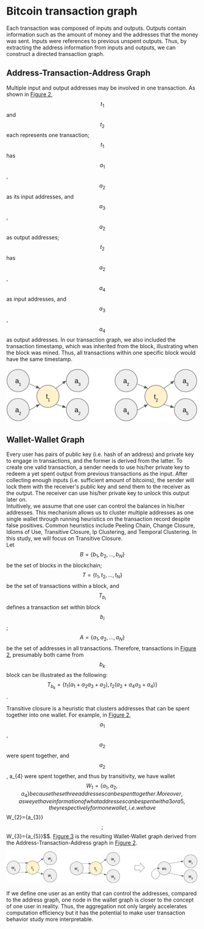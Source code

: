 # Bitcoin transaction graph

Each transaction was composed of inputs and outputs. Outputs contain information such as the amount of money and the addresses that the money was sent. Inputs were references to previous unspent outputs. Thus, by extracting the address information from inputs and outputs, we can construct a directed transaction graph.

## Address-Transaction-Address Graph

Multiple input and output addresses may be involved in one transaction. As shown in [Figure 2](bitcoin-transaction-graph.md#fig2), $$t_{1}$$and $$t_{2}$$ each represents one transaction; $$t_{1}$$has $$a_{1}$$, $$a_{2}$$ as its input addresses, and $$a_{3}$$, $$a_{2}$$ as output addresses; $$t_{2}$$ has $$a_{2}$$, $$a_{4}$$ as input addresses, and $$a_{3}$$, $$a_{4}$$ as output addresses. In our transaction graph, we also included the transaction timestamp, which was inherited from the block, illustrating when the block was mined. Thus, all transactions within one specific block would have the same timestamp.

![Figure 2 Bitcoin transaction graph](../.gitbook/assets/add-tran-add-graph)

## Wallet-Wallet Graph

Every user has pairs of public key (i.e. hash of an address) and private key to engage in transactions, and the former is derived from the latter. To create one valid transaction, a sender needs to use his/her private key to redeem a yet spent output from previous transactions as the input. After collecting enough inputs (i.e. sufficient amount of bitcoins), the sender will lock them with the receiver's public key and send them to the receiver as the output. The receiver can use his/her private key to unlock this output later on.\
Intuitively, we assume that one user can control the balances in his/her addresses. This mechanism allows us to cluster multiple addresses as one single wallet through running heuristics on the transaction record despite false positives. Common heuristics include Peeling Chain, Change Closure, Idioms of Use, Transitive Closure, Ip Clustering, and Temporal Clustering. In this study, we will focus on Transitive Closure.\
Let $$B=\{b_{1},b_{2},...,b_{N}\}$$be the set of blocks in the blockchain; $$T=\{t_{1},t_{2},...,t_{N}\}$$be the set of transactions within a block, and $$T_{b_{i}}$$ defines a transaction set within block $$b_{i}$$; $$A=\{a_{1}, a_{2}, ..., a_{N}\}$$ be the set of addresses in all transactions. Therefore, transactions in [Figure 2](bitcoin-transaction-graph.md#fig2), presumably both came from $$b_{k}$$ block can be illustrated as the following: $$T_{b_{k}}=\{t_{1}(a_{1}+a_{2}a_{3}+a_{2}), t_{2}(a_{2}+a_{4}a_{3}+a_{4})\}$$.

Transitive closure is a heuristic that clusters addresses that can be spent together into one wallet. For example, in [Figure 2](#fig2), $$a_{1}$$, $$a_{2}$$ were spent together, and $$a_{2}$$, a_{4} were spent together, and thus by transitivity, we have wallet $$W_{1}=\{a_{1}, a_{2}, a_{4}\}because these three addresses can be spent together. Moreover, as we yet have information of what addresses can be spent with a3 or a5, they respectively form one wallet, i.e. we have $$W_{2}=\{a_{3}\}$$; $$W_{3}=\{a_{5}\}$$. [Figure 3](#fig3) is the resulting Wallet-Wallet graph derived from the Address-Transaction-Address graph in [Figure 2](#fig2).

![Figure 3 Derived wallet graph](../.gitbook/assets/wallet-wallet-graph)

If we define one user as an entity that can control the addresses, compared to the address graph, one node in the wallet graph is closer to the concept of one user in reality. Thus, the aggregation not only largely accelerates computation efficiency but it has the potential to make user transaction behavior study more interpretable.
